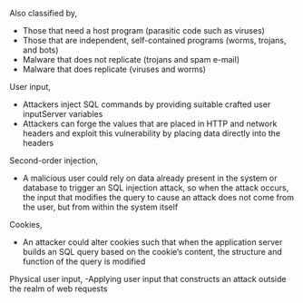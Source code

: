 Also classified by,

- Those that need a host program (parasitic code such as viruses)
- Those that are independent, self-contained programs (worms, trojans, and bots)
- Malware that does not replicate (trojans and spam e-mail)
- Malware that does replicate (viruses and worms)

User input,

- Attackers inject SQL commands by providing suitable crafted user inputServer variables
- Attackers can forge the values that are placed in HTTP and network headers and exploit this vulnerability by placing data directly into the headers

Second-order injection,

- A malicious user could rely on data already present in the system or database to trigger an SQL injection attack, so when the attack occurs, the input that modifies the query to cause an attack does not come from the user, but from within the system itself

Cookies,
- An attacker could alter cookies such that when the application server builds an SQL query based on the cookie’s content, the structure and function of the query is modified

Physical user input,
-Applying user input that constructs an attack outside the realm of web requests
